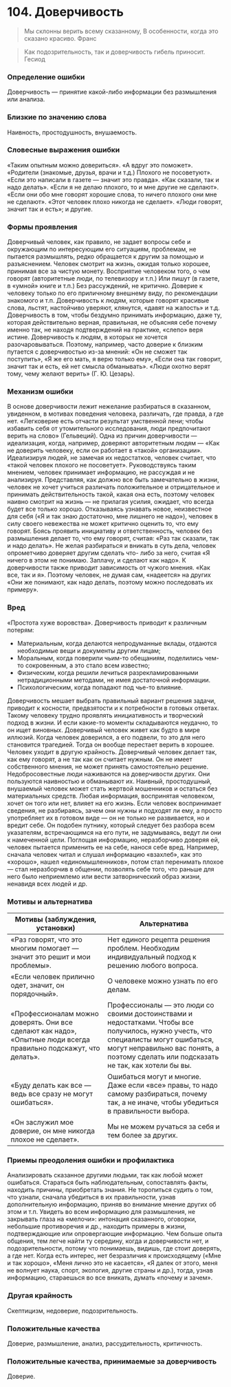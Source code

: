 # 104. Доверчивость
>Мы склонны верить всему сказанному, 
В особенности, когда это сказано красиво.
Франс

>Как подозрительность, так и доверчивость гибель приносит.
Гесиод

### Определение ошибки
Доверчивость — принятие какой-либо информации без размышления или анализа.

### Близкие по значению слова
Наивность, простодушность, внушаемость.

### Словесные выражения ошибки
«Таким опытным можно довериться».
«А вдруг это поможет».
«Родители (знакомые, друзья, врачи и т.д.) Плохого не посоветуют».
«Если это написали в газете — значит это правда».
«Как сказали, так и надо делать».
«Если я не делаю плохого, то и мне другие не сделают».
«Если они обо мне говорят хорошие слова, то ничего плохого они мне не сделают».
«Этот человек плохо никогда не сделает».
«Люди говорят, значит так и есть»; и другие.

### Формы проявления
Доверчивый человек, как правило, не задает вопросы себе и окружающим по интересующим его ситуациям, проблемам, не пытается размышлять, редко обращается к другим за помощью и разъяснением.
Человек смотрит на жизнь, ожидая только хорошее, принимая все за чистую монету.
Восприятие человеком того, о чем говорят (авторитетные люди, по телевизору и т.п.) Или пишут (в газете, в «умной» книге и т.п.) Без рассуждений, не критично.
Доверие к человеку только по его приличному внешнему виду, по рекомендации знакомого и т.п.
Доверчивость к людям, которые говорят красивые слова, льстят, настойчиво уверяют, клянутся, «давят на жалость» и т.д.
Доверчивость в том, чтобы бездумно принимать информацию, даже ту, которая действительно верная, правильная, не объясняя себе почему именно так, не находя подтверждений на практике, «слепо» веря истине.
Доверчивость к людям, в которых не хочется разочаровываться. Поэтому, например, часто доверие к близким путается с доверчивостью из-за мнений: «Он не сможет так поступить», «Я же его мать, я верю только ему», «Если она так говорит, значит так и есть, ей нет смысла обманывать». «Люди охотно верят тому, чему желают верить» (Г. Ю. Цезарь).

### Механизм ошибки
В основе доверчивости лежит нежелание разбираться в сказанном, увиденном, в мотивах поведения человека, различать, где правда, а где нет. «Легковерие есть отчасти результат умственной лени; чтобы избавить себя от утомительного исследования, люди предпочитают верить на слово» (Гельвеций).
Одна из причин доверчивости — идеализация, когда, например, доверяют авторитетным людям — «Как не доверить человеку, если он работает в «такой» организации». Идеализируя людей, не замечая их недостатков, человек считает, что «такой человек плохого не посоветует». Руководствуясь таким мнением, человек принимает информацию, не рассуждая и не анализируя.
Представляя, как должно все быть замечательно в жизни, человек не хочет учиться различать положительное и отрицательное и принимать действительность такой, какая она есть, поэтому человек наивно смотрит на жизнь — не прилагая усилия, ожидает, что всегда будет все только хорошо.
Отказываясь узнавать новое, неизвестное для себя («Я и так знаю достаточно, мне лишнего не надо»), человек в силу своего невежества не может критично оценить то, что ему говорят.
Боясь проявить инициативу и ответственность, человек без размышления делает то, что ему говорят, считая: «Раз так сказали, так и надо делать».
Не желая разбираться и вникать в суть дела, человек опрометчиво доверяет другим сделать что- либо за него, считая «Я ничего в этом не понимаю. Заплачу, и сделают как надо».
К доверчивости также приводит зависимость от чужого мнения. «Как все, так и я». Поэтому человек, не думая сам, «надеется» на других «Они же понимают, как надо делать, поэтому можно последовать их примеру».

### Вред
«Простота хуже воровства».
Доверчивость приводит к различным потерям:
* Материальным, когда делаются непродуманные вклады, отдаются необходимые вещи и документы другим лицам;
* Моральным, когда поверили чьим-то обещаниям, поделились чем-то сокровенным, а это стало всем известно;
* Физическим, когда решили лечиться разрекламированными нетрадиционными методами, не имея достаточной информации.
* Психологическим, когда попадают под чье-то влияние.

Доверчивость мешает выбрать правильный вариант решения задачи, приводит к косности, предвзятости и к потребности в готовых ответах. Такому человеку трудно проявлять инициативность и творческий подход в жизни. И если какие-то моменты складываются неудачно, то он ищет виновных.
Доверчивый человек живет как будто в мире иллюзий. Когда человек доверился, а его подвели, то это для него становится трагедией. Тогда он вообще перестает верить в хорошее. Человек уходит в другую крайность.
Доверчивый человек делает так, как ему говорят, а не так как он считает нужным. Он не имеет собственного мнения, не может принять самостоятельно решение.
Недобросовестные люди наживаются на доверчивости других. Они пользуются наивностью и обманывают их.
Наивный, простодушный, внушаемый человек может стать жертвой мошенников и остаться без материальных средств.
Любая информация, воспринятая человеком, хочет он того или нет, влияет на его жизнь. Если человек воспринимает сведения, не разбираясь, зачем они нужны и подходят ли ему, а просто употребляет их в готовом виде — он не только не развивается, но и вредит себе. Он подобен путнику, который следует без разбора всем указателям, встречающимся на его пути, не задумываясь, ведут ли они к намеченной цели.
Поглощая информацию, неразборчиво доверяя ей, человек пытается применить ее на себе, нанося себе вред. Например, сначала человек читал и слушал информацию «взахлеб», как это «хорошо», нашел «единомышленников», потом стал перенимать плохое — стал неразборчив в общении, позволять себе того, что раньше для него было неприемлемо или вести затворнический образ жизни, ненавидя всех людей и др.

### Мотивы и альтернатива
Мотивы (заблуждения, установки) | Альтернатива
---|---
«Раз говорят, что это многим помогает — значит это решит и мои проблемы».	| Нет единого рецепта решения проблем. Необходим индивидуальный подход к решению любого вопроса.
«Если человек прилично одет, значит, он порядочный».	| О человеке можно узнать по его делам.
«Профессионалам можно доверять. Они все сделают как надо», «Опытные люди всегда правильно подскажут, что делать». | Профессионалы — это люди со своими достоинствами и недостатками. Чтобы все получилось, нужно учесть, что специалисты могут ошибаться, могут неправильно вас понять, а поэтому сделать или подсказать не так, как хотели бы вы.
«Буду делать как все — ведь все сразу не могут ошибаться».	| Ошибаться могут и многие. Даже если «все» правы, то надо самому разбираться, почему так, а не иначе, чтобы убедиться в правильности выбора.
«Он заслужил мое доверие, он мне никогда плохое не сделает». | Мы не можем ручаться за себя и тем более за других.

### Приемы преодоления ошибки и профилактика
Анализировать сказанное другими людьми, так как любой может ошибаться. Стараться быть наблюдательным, сопоставлять факты, находить причины, приобретать знания.
Не торопиться судить о том, что узнали, сначала убедиться в их правильности, узнав дополнительную информацию, приняв во внимание мнение других об этом и т.п.
Увидеть во всем информацию для размышления, не закрывать глаза на «мелочи»: интонация сказанного, оговорки, небольшие противоречия и др., находить примеры в жизни, подтверждающие или опровергающие информацию.
Чем больше опыта общения, тем легче найти ту середину, когда и доверчивости нет, и подозрительности, потому что понимаешь, видишь, где стоит доверять, а где нет.
Когда есть интерес, нет безразличия к происходящему («Мне и так хорошо», «Меня лично это не касается», «Я далек от этого, меня не волнует наука, спорт, экология, другие страны и др.), тогда, узнав информацию, стараешься во все вникать, думать «почему и зачем».

### Другая крайность
Скептицизм, недоверие, подозрительность.

### Положительные качества
Доверие, размышление, анализ, рассудительность, критичность.

### Положительные качества, принимаемые за доверчивость
Доверие. 